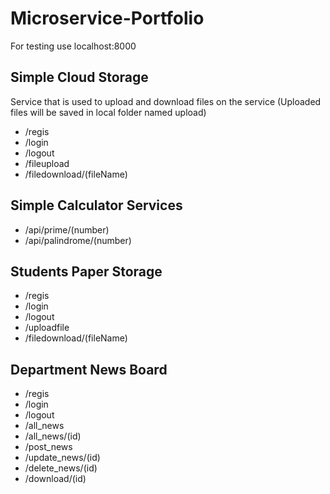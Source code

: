 # Microservice-Portfolio
For testing use localhost:8000

## Simple Cloud Storage


Service that is used to upload and download files on the service (Uploaded files will be saved in
local folder named upload)
- /regis
- /login
- /logout
- /fileupload
- /filedownload/(fileName)


## Simple Calculator Services
- /api/prime/(number)
- /api/palindrome/(number)

## Students Paper Storage
- /regis
- /login
- /logout
- /uploadfile
- /filedownload/(fileName)

## Department News Board
- /regis
- /login
- /logout
- /all_news
- /all_news/(id)
- /post_news
- /update_news/(id)
- /delete_news/(id)
- /download/(id)
